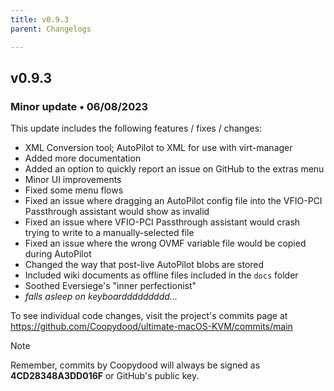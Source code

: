 ```yaml
---
title: v0.9.3
parent: Changelogs

---
```


## v0.9.3

### Minor update • 06/08/2023

This update includes the following features / fixes / changes:

- XML Conversion tool; AutoPilot to XML for use with virt-manager
- Added more documentation
- Added an option to quickly report an issue on GitHub to the extras menu
- Minor UI improvements
- Fixed some menu flows
- Fixed an issue where dragging an AutoPilot config file into the VFIO-PCI Passthrough assistant would show as invalid
- Fixed an issue where VFIO-PCI Passthrough assistant would crash trying to write to a manually-selected file 
- Fixed an issue where the wrong OVMF variable file would be copied during AutoPilot
- Changed the way that post-live AutoPilot blobs are stored
- Included wiki documents as offline files included in the `docs` folder
- Soothed Eversiege's "inner perfectionist"
- *falls asleep on keyboarddddddddd...*

To see individual code changes, visit the project's commits page at <https://github.com/Coopydood/ultimate-macOS-KVM/commits/main>

> [!NOTE]
> Remember, commits by Coopydood will always be signed as **4CD28348A3DD016F** or GitHub's public key.
